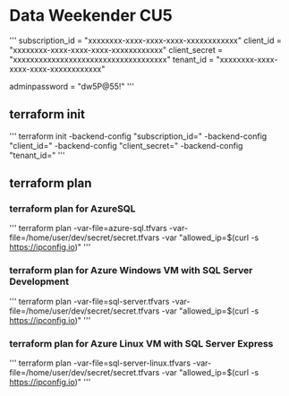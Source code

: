 # Data Weekender CU5

'''
subscription_id = "xxxxxxxx-xxxx-xxxx-xxxx-xxxxxxxxxxxx"
client_id       = "xxxxxxxx-xxxx-xxxx-xxxx-xxxxxxxxxxxx"
client_secret   = "xxxxxxxxxxxxxxxxxxxxxxxxxxxxxxxxxxxx"
tenant_id       = "xxxxxxxx-xxxx-xxxx-xxxx-xxxxxxxxxxxx"

adminpassword = "dw5P@55!"
'''

## terraform init

'''
terraform init -backend-config "subscription_id=<REMOVED>" -backend-config "client_id=<REMOVED>" -backend-config "client_secret=<REMOVED>" -backend-config "tenant_id=<REMOVED>"
'''

## terraform plan

### terraform plan for AzureSQL

'''
terraform plan -var-file=azure-sql.tfvars -var-file=/home/user/dev/secret/secret.tfvars -var "allowed_ip=$(curl -s https://ipconfig.io)"
'''

### terraform plan for Azure Windows VM with SQL Server Development

'''
terraform plan -var-file=sql-server.tfvars -var-file=/home/user/dev/secret/secret.tfvars -var "allowed_ip=$(curl -s https://ipconfig.io)"
'''

### terraform plan for Azure Linux VM with SQL Server Express

'''
terraform plan -var-file=sql-server-linux.tfvars -var-file=/home/user/dev/secret/secret.tfvars -var "allowed_ip=$(curl -s https://ipconfig.io)"
'''
